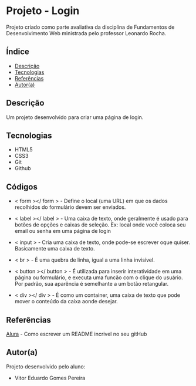 # Projeto - Login
 
Projeto criado como parte avaliativa da disciplina de Fundamentos de Desenvolvimento Web ministrada pelo professor Leonardo Rocha.
 
## Índice
* [Descrição](#descrição)
* [Tecnologias](#tecnologias)
* [Referências](#referências)
* [Autor(a)](#autora)
 
## Descrição
 
Um projeto desenvolvido para criar uma página de login.

 
## Tecnologias

* HTML5
* CSS3
* Git
* Github

## Códigos

* < form ></ form > - Define o local (uma URL) em que os dados recolhidos do formulário devem ser enviados.

* < label ></ label > - Uma caixa de texto, onde geralmente é usado para botões de opções e caixas de seleção. Ex: local onde você coloca seu email ou senha em uma página de login

* < input > - Cria uma caixa de texto, onde pode-se escrever oque quiser. Basicamente uma caixa de texto.

* < br > - É uma quebra de linha, igual a uma linha invisível.

* < button ></ button > - É utilizada para inserir interatividade em uma página ou formulário, e executa uma funcão com o clique do usuário. Por padrão, sua aparência é semelhante a um botão retangular.

* < div ></ div > - É como um container, uma caixa de texto que pode mover o conteúdo da caixa aonde desejar.
 
## Referências
 
[Alura](https://www.alura.com.br/artigos/escrever-bom-readme) - Como escrever um README incrivel no seu gitHub

## Autor(a)

Projeto desenvolvido pelo aluno: 

* Vitor Eduardo Gomes Pereira
